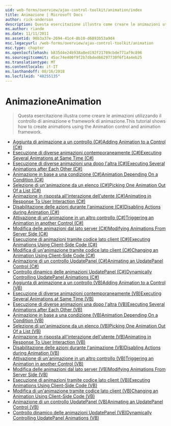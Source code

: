 ```yaml
---
uid: web-forms/overview/ajax-control-toolkit/animation/index
title: Animazione | Microsoft Docs
author: rick-anderson
description: Questa esercitazione illustra come creare le animazioni utilizzando il controllo di animazione e framework di animazione.
ms.author: riande
ms.date: 11/11/2011
ms.assetid: 90b3a37e-2694-41c4-8b10-d6893b53a9d4
msc.legacyurl: /web-forms/overview/ajax-control-toolkit/animation
msc.type: chapter
ms.openlocfilehash: b835d4e24b938a8ed192f21709cbde771af9c896
ms.sourcegitcommit: 45ac74e400f9f2b7dbded66297730f6f14a4eb25
ms.translationtype: MT
ms.contentlocale: it-IT
ms.lasthandoff: 08/16/2018
ms.locfileid: "48255135"
---
```

<a name="animation"></a><span data-ttu-id="9d3a8-103">Animazione</span><span class="sxs-lookup"><span data-stu-id="9d3a8-103">Animation</span></span>
====================
> <span data-ttu-id="9d3a8-104">Questa esercitazione illustra come creare le animazioni utilizzando il controllo di animazione e framework di animazione.</span><span class="sxs-lookup"><span data-stu-id="9d3a8-104">This tutorial shows how to create animations using the Animation control and animation framework.</span></span>


- [<span data-ttu-id="9d3a8-105">Aggiunta di animazione a un controllo (C#)</span><span class="sxs-lookup"><span data-stu-id="9d3a8-105">Adding Animation to a Control (C#)</span></span>](adding-animation-to-a-control-cs.md)
- [<span data-ttu-id="9d3a8-106">Esecuzione di diverse animazioni contemporaneamente (C#)</span><span class="sxs-lookup"><span data-stu-id="9d3a8-106">Executing Several Animations at Same Time (C#)</span></span>](executing-several-animations-at-the-same-time-cs.md)
- [<span data-ttu-id="9d3a8-107">Esecuzione di diverse animazioni una dopo l'altra (C#)</span><span class="sxs-lookup"><span data-stu-id="9d3a8-107">Executing Several Animations after Each Other (C#)</span></span>](executing-several-animations-after-each-other-cs.md)
- [<span data-ttu-id="9d3a8-108">Animazione in base a una condizione (C#)</span><span class="sxs-lookup"><span data-stu-id="9d3a8-108">Animation Depending On a Condition (C#)</span></span>](animation-depending-on-a-condition-cs.md)
- [<span data-ttu-id="9d3a8-109">Selezione di un'animazione da un elenco (C#)</span><span class="sxs-lookup"><span data-stu-id="9d3a8-109">Picking One Animation Out Of a List (C#)</span></span>](picking-one-animation-out-of-a-list-cs.md)
- [<span data-ttu-id="9d3a8-110">Animazione in risposta all'interazione dell'utente (C#)</span><span class="sxs-lookup"><span data-stu-id="9d3a8-110">Animating in Response To User Interaction (C#)</span></span>](animating-in-response-to-user-interaction-cs.md)
- [<span data-ttu-id="9d3a8-111">Disabilitazione delle azioni durante l'animazione (C#)</span><span class="sxs-lookup"><span data-stu-id="9d3a8-111">Disabling Actions during Animation (C#)</span></span>](disabling-actions-during-animation-cs.md)
- [<span data-ttu-id="9d3a8-112">Attivazione di un'animazione in un altro controllo (C#)</span><span class="sxs-lookup"><span data-stu-id="9d3a8-112">Triggering an Animation in another Control (C#)</span></span>](triggering-an-animation-in-another-control-cs.md)
- [<span data-ttu-id="9d3a8-113">Modifica delle animazioni dal lato server (C#)</span><span class="sxs-lookup"><span data-stu-id="9d3a8-113">Modifying Animations From Server Side (C#)</span></span>](modifying-animations-from-the-server-side-cs.md)
- [<span data-ttu-id="9d3a8-114">Esecuzione di animazioni tramite codice lato client (C#)</span><span class="sxs-lookup"><span data-stu-id="9d3a8-114">Executing Animations Using Client-Side Code (C#)</span></span>](executing-animations-using-client-side-code-cs.md)
- [<span data-ttu-id="9d3a8-115">Modifica di un'animazione tramite codice lato client (C#)</span><span class="sxs-lookup"><span data-stu-id="9d3a8-115">Changing an Animation Using Client-Side Code (C#)</span></span>](changing-an-animation-using-client-side-code-cs.md)
- [<span data-ttu-id="9d3a8-116">Animazione di un controllo UpdatePanel (C#)</span><span class="sxs-lookup"><span data-stu-id="9d3a8-116">Animating an UpdatePanel Control (C#)</span></span>](animating-an-updatepanel-control-cs.md)
- [<span data-ttu-id="9d3a8-117">Controllo dinamico delle animazioni UpdatePanel (C#)</span><span class="sxs-lookup"><span data-stu-id="9d3a8-117">Dynamically Controlling UpdatePanel Animations (C#)</span></span>](dynamically-controlling-updatepanel-animations-cs.md)
- [<span data-ttu-id="9d3a8-118">Aggiunta di animazione a un controllo (VB)</span><span class="sxs-lookup"><span data-stu-id="9d3a8-118">Adding Animation to a Control (VB)</span></span>](adding-animation-to-a-control-vb.md)
- [<span data-ttu-id="9d3a8-119">Esecuzione di diverse animazioni contemporaneamente (VB)</span><span class="sxs-lookup"><span data-stu-id="9d3a8-119">Executing Several Animations at Same Time (VB)</span></span>](executing-several-animations-at-the-same-time-vb.md)
- [<span data-ttu-id="9d3a8-120">Esecuzione di diverse animazioni una dopo l'altra (VB)</span><span class="sxs-lookup"><span data-stu-id="9d3a8-120">Executing Several Animations after Each Other (VB)</span></span>](executing-several-animations-after-each-other-vb.md)
- [<span data-ttu-id="9d3a8-121">Animazione in base a una condizione (VB)</span><span class="sxs-lookup"><span data-stu-id="9d3a8-121">Animation Depending On a Condition (VB)</span></span>](animation-depending-on-a-condition-vb.md)
- [<span data-ttu-id="9d3a8-122">Selezione di un'animazione da un elenco (VB)</span><span class="sxs-lookup"><span data-stu-id="9d3a8-122">Picking One Animation Out Of a List (VB)</span></span>](picking-one-animation-out-of-a-list-vb.md)
- [<span data-ttu-id="9d3a8-123">Animazione in risposta all'interazione dell'utente (VB)</span><span class="sxs-lookup"><span data-stu-id="9d3a8-123">Animating in Response To User Interaction (VB)</span></span>](animating-in-response-to-user-interaction-vb.md)
- [<span data-ttu-id="9d3a8-124">Disabilitazione delle azioni durante l'animazione (VB)</span><span class="sxs-lookup"><span data-stu-id="9d3a8-124">Disabling Actions during Animation (VB)</span></span>](disabling-actions-during-animation-vb.md)
- [<span data-ttu-id="9d3a8-125">Attivazione di un'animazione in un altro controllo (VB)</span><span class="sxs-lookup"><span data-stu-id="9d3a8-125">Triggering an Animation in another Control (VB)</span></span>](triggering-an-animation-in-another-control-vb.md)
- [<span data-ttu-id="9d3a8-126">Modifica delle animazioni dal lato server (VB)</span><span class="sxs-lookup"><span data-stu-id="9d3a8-126">Modifying Animations From Server Side (VB)</span></span>](modifying-animations-from-the-server-side-vb.md)
- [<span data-ttu-id="9d3a8-127">Esecuzione di animazioni tramite codice lato client (VB)</span><span class="sxs-lookup"><span data-stu-id="9d3a8-127">Executing Animations Using Client-Side Code (VB)</span></span>](executing-animations-using-client-side-code-vb.md)
- [<span data-ttu-id="9d3a8-128">Modifica di un'animazione tramite codice lato client (VB)</span><span class="sxs-lookup"><span data-stu-id="9d3a8-128">Changing an Animation Using Client-Side Code (VB)</span></span>](changing-an-animation-using-client-side-code-vb.md)
- [<span data-ttu-id="9d3a8-129">Animazione di un controllo UpdatePanel (VB)</span><span class="sxs-lookup"><span data-stu-id="9d3a8-129">Animating an UpdatePanel Control (VB)</span></span>](animating-an-updatepanel-control-vb.md)
- [<span data-ttu-id="9d3a8-130">Controllo dinamico delle animazioni UpdatePanel (VB)</span><span class="sxs-lookup"><span data-stu-id="9d3a8-130">Dynamically Controlling UpdatePanel Animations (VB)</span></span>](dynamically-controlling-updatepanel-animations-vb.md)
